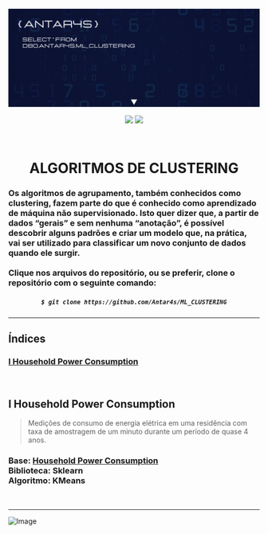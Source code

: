 <!-- BANNER -->
![Wallpaper](https://github.com/Antar4s/ML_CLUSTERING/blob/main/assets/Clustering.png?raw=true)

<!-- INFORMATIONS -->
<p align="center">
<img src="http://img.shields.io/static/v1?label=LICENSE&message=MIT&color=GREEN&style=for-the-badge"/>     
<img src="http://img.shields.io/static/v1?label=STATUS&message=EM%20DESENVOLVIMENTO&color=GREEN&style=for-the-badge"/>
</p>
<br>

<!-- TITLE -->
<h1 align="center"> ALGORITMOS DE CLUSTERING</h1>
<h3> Os algoritmos de agrupamento, também conhecidos como clustering, fazem parte do que é conhecido como aprendizado de máquina não supervisionado. Isto quer dizer que, a partir de dados “gerais” e sem nenhuma “anotação”, é possível descobrir alguns padrões e criar um modelo que, na prática, vai ser utilizado para classificar um novo conjunto de dados quando ele surgir. <br> <br> Clique nos arquivos do repositório, ou se preferir, clone o repositório com o seguinte comando: </h3>

<!-- CLONE REPOSITORY -->
<h5 align="center">
  
```bash
$ git clone https://github.com/Antar4s/ML_CLUSTERING
```
</h6>

<!-- BAR -->
<hr>

## Índices
### [I Household Power Consumption](#i-household-power-consumption)
<br>

<!-- STRUCTURE 1 -->
## I Household Power Consumption
> Medições de consumo de energia elétrica em uma residência com taxa de amostragem de um minuto durante um período de quase 4 anos.
### Base: <a href="https://archive.ics.uci.edu/ml/datasets/individual+household+electric+power+consumption">Household Power Consumption</a> <br> Biblioteca: Sklearn <br> Algoritmo: KMeans

<br>
<!-- BAR -->
<hr>

<!-- FOOTER -->
![Image](https://i.imgur.com/p4vnGAN.gif)
